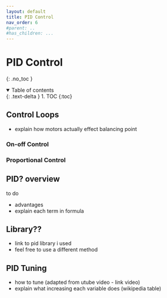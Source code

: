 ```yaml
---
layout: default
title: PID Control
nav_order: 6
#parent: ..
#has_children: ...
---
```


# PID Control
{: .no_toc }

<details open markdown="block">
  <summary>
    Table of contents
  </summary>
  {: .text-delta }
1. TOC
{:toc}
</details>

## Control Loops

- explain how motors actually effect balancing point

### On-off Control

### Proportional Control


## PID? overview
to do
- advantages
- explain each term in formula

## Library??
- link to pid library i used
- feel free to use a different method

## PID Tuning
- how to tune (adapted from utube video - link video)
- explain what increasing each variable does (wikipedia table)
